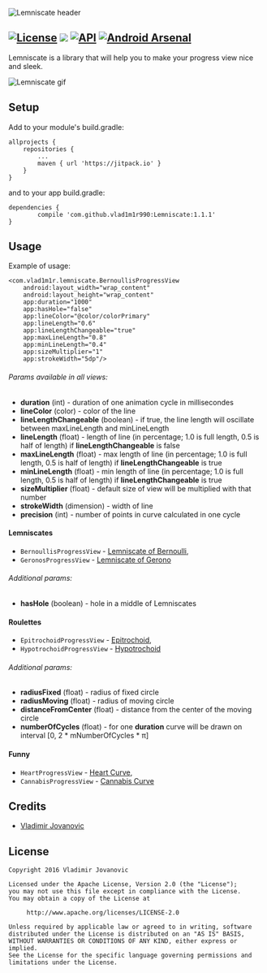 ![Lemniscate header](http://i.imgur.com/i9t5vUm.png)


[![License](https://img.shields.io/badge/License-Apache%202.0-blue.svg)](https://github.com/vlad1m1r990/Lemniscate/blob/master/LICENSE) [![](https://jitpack.io/v/vlad1m1r990/Lemniscate.svg)](https://jitpack.io/#vlad1m1r990/Lemniscate) [![API](https://img.shields.io/badge/API-11%2B-green.svg?style=flat)](https://android-arsenal.com/api?level-11) [![Android Arsenal](https://img.shields.io/badge/Android%20Arsenal-Lemniscate-green.svg?style=flat)](https://android-arsenal.com/details/1/5142)
-----

Lemniscate is a library that will help you to make your progress view nice and sleek.

![Lemniscate gif](http://i.imgur.com/xPRHWdv.gif)

Setup
-----

Add to your module's build.gradle:

    allprojects {
        repositories {
            ...
            maven { url 'https://jitpack.io' }
        }
    }

and to your app build.gradle:

    dependencies {
            compile 'com.github.vlad1m1r990:Lemniscate:1.1.1'
    }

Usage
-----

Example of usage:

    <com.vlad1m1r.lemniscate.BernoullisProgressView
        android:layout_width="wrap_content"
        android:layout_height="wrap_content"
        app:duration="1000"
        app:hasHole="false"
        app:lineColor="@color/colorPrimary"
        app:lineLength="0.6"
        app:lineLengthChangeable="true"
        app:maxLineLength="0.8"
        app:minLineLength="0.4"
        app:sizeMultiplier="1"
        app:strokeWidth="5dp"/>

###### Params available in all views:

* **duration** (int) - duration of one animation cycle in millisecondes
* **lineColor** (color) - color of the line
* **lineLengthChangeable** (boolean) - if true, the line length will oscillate between maxLineLength and minLineLength
* **lineLength** (float) - length of line (in percentage; 1.0 is full length, 0.5 is half of length) if **lineLengthChangeable** is false
* **maxLineLength** (float) - max length of line (in percentage; 1.0 is full length, 0.5 is half of length) if **lineLengthChangeable** is true
* **minLineLength** (float) - min length of line (in percentage; 1.0 is full length, 0.5 is half of length) if **lineLengthChangeable** is true
* **sizeMultiplier** (float) - default size of view will be multiplied with that number
* **strokeWidth** (dimension) - width of line 
* **precision** (int) - number of points in curve calculated in one cycle

#### Lemniscates
* `BernoullisProgressView` - [Lemniscate of Bernoulli](https://en.wikipedia.org/wiki/Lemniscate_of_Bernoulli),
* `GeronosProgressView` - [Lemniscate of Gerono](https://en.wikipedia.org/wiki/Lemniscate_of_Gerono)

###### Additional params:
* **hasHole** (boolean) - hole in a middle of Lemniscates

#### Roulettes
* `EpitrochoidProgressView` - [Epitrochoid](https://en.wikipedia.org/wiki/Epitrochoid),
* `HypotrochoidProgressView` - [Hypotrochoid](https://en.wikipedia.org/wiki/Hypotrochoid)

###### Additional params:
* **radiusFixed** (float) - radius of fixed circle
* **radiusMoving** (float) - radius of moving circle
* **distanceFromCenter** (float) -  distance from the center of the moving circle
* **numberOfCycles** (float) - for one **duration** curve will be drawn on interval [0, 2 \* mNumberOfCycles \* π]

#### Funny
* `HeartProgressView` - [Heart Curve](http://mathworld.wolfram.com/HeartCurve.html),
* `CannabisProgressView` - [Cannabis Curve](http://mathworld.wolfram.com/CannabisCurve.html)


Credits
-------

+ [Vladimir Jovanovic](https://github.com/vlad1m1r990)

License
-------

    Copyright 2016 Vladimir Jovanovic

    Licensed under the Apache License, Version 2.0 (the "License");
    you may not use this file except in compliance with the License.
    You may obtain a copy of the License at

         http://www.apache.org/licenses/LICENSE-2.0

    Unless required by applicable law or agreed to in writing, software
    distributed under the License is distributed on an "AS IS" BASIS,
    WITHOUT WARRANTIES OR CONDITIONS OF ANY KIND, either express or implied.
    See the License for the specific language governing permissions and
    limitations under the License.
